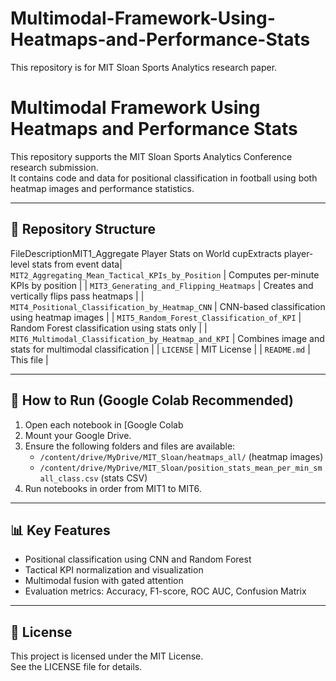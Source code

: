 # Multimodal-Framework-Using-Heatmaps-and-Performance-Stats
This repository is for MIT Sloan Sports Analytics research paper.

# Multimodal Framework Using Heatmaps and Performance Stats

This repository supports the MIT Sloan Sports Analytics Conference research submission.  
It contains code and data for positional classification in football using both heatmap images and performance statistics.

---

## 📁 Repository Structure

FileDescriptionMIT1_Aggregate Player Stats on World cupExtracts player-level stats from event data| `MIT2_Aggregating_Mean_Tactical_KPIs_by_Position` | Computes per-minute KPIs by position |
| `MIT3_Generating_and_Flipping_Heatmaps` | Creates and vertically flips pass heatmaps |
| `MIT4_Positional_Classification_by_Heatmap_CNN` | CNN-based classification using heatmap images |
| `MIT5_Random_Forest_Classification_of_KPI` | Random Forest classification using stats only |
| `MIT6_Multimodal_Classification_by_Heatmap_and_KPI` | Combines image and stats for multimodal classification |
| `LICENSE` | MIT License |
| `README.md` | This file |

---

## 🚀 How to Run (Google Colab Recommended)

1. Open each notebook in [Google Colab
2. Mount your Google Drive.
3. Ensure the following folders and files are available:
   - `/content/drive/MyDrive/MIT_Sloan/heatmaps_all/` (heatmap images)
   - `/content/drive/MyDrive/MIT_Sloan/position_stats_mean_per_min_small_class.csv` (stats CSV)
4. Run notebooks in order from MIT1 to MIT6.

---

## 📊 Key Features

- Positional classification using CNN and Random Forest
- Tactical KPI normalization and visualization
- Multimodal fusion with gated attention
- Evaluation metrics: Accuracy, F1-score, ROC AUC, Confusion Matrix

---

## 📜 License

This project is licensed under the MIT License.  
See the LICENSE file for details.
